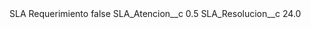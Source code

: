 <?xml version="1.0" encoding="UTF-8"?>
<CustomMetadata xmlns="http://soap.sforce.com/2006/04/metadata" xmlns:xsi="http://www.w3.org/2001/XMLSchema-instance" xmlns:xsd="http://www.w3.org/2001/XMLSchema">
    <label>SLA Requerimiento</label>
    <protected>false</protected>
    <values>
        <field>SLA_Atencion__c</field>
        <value xsi:type="xsd:double">0.5</value>
    </values>
    <values>
        <field>SLA_Resolucion__c</field>
        <value xsi:type="xsd:double">24.0</value>
    </values>
</CustomMetadata>
